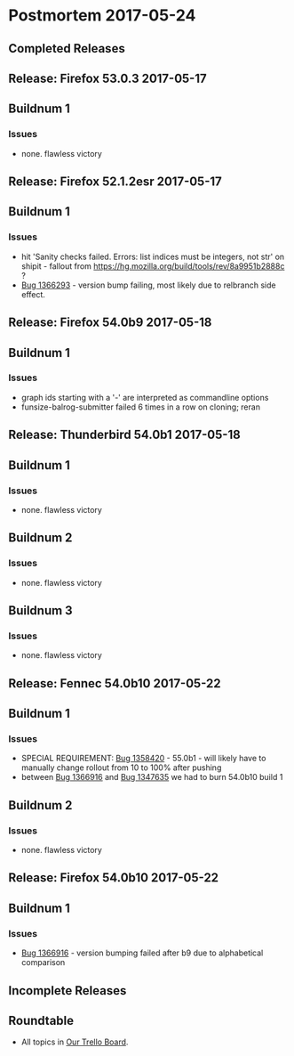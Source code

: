 # Postmortem 2017-05-24

## Completed Releases
## Release: Firefox 53.0.3 2017-05-17

## Buildnum 1
### Issues
- none. flawless victory


## Release: Firefox 52.1.2esr 2017-05-17

## Buildnum 1
### Issues
- hit 'Sanity checks failed. Errors: list indices must be integers, not str' on shipit - fallout from https://hg.mozilla.org/build/tools/rev/8a9951b2888c ?
- [Bug 1366293](https://bugzil.la/1366293) - version bump failing, most likely due to relbranch side effect.


## Release: Firefox 54.0b9 2017-05-18

## Buildnum 1
### Issues
- graph ids starting with a '-' are interpreted as commandline options
- funsize-balrog-submitter failed 6 times in a row on cloning; reran


## Release: Thunderbird 54.0b1 2017-05-18

## Buildnum 1
### Issues
- none. flawless victory

## Buildnum 2
### Issues
- none. flawless victory

## Buildnum 3
### Issues
- none. flawless victory


## Release: Fennec 54.0b10 2017-05-22

## Buildnum 1
### Issues
- SPECIAL REQUIREMENT: [Bug 1358420](https://bugzil.la/1358420) - 55.0b1 - will likely have to manually change rollout from 10 to 100% after pushing
- between [Bug 1366916](https://bugzil.la/1366916) and [Bug 1347635](https://bugzil.la/1347635) we had to burn 54.0b10 build 1

## Buildnum 2
### Issues
- none. flawless victory


## Release: Firefox 54.0b10 2017-05-22

## Buildnum 1
### Issues
- [Bug 1366916](https://bugzil.la/1366916) - version bumping failed after b9 due to alphabetical comparison



## Incomplete Releases

## Roundtable
- All topics in [Our Trello Board](https://trello.com/b/MXHaVRcP/release-promotion-meeting).